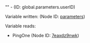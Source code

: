 "" - (ID: global.parameters.userID)

Variable written:
 (Node ID: [parameters](../nodes/parameters.md))

Variable reads:
* PingOne (Node ID: [7eaxdz9nwk](../nodes/7eaxdz9nwk.md))
